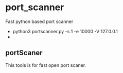 # port_scanner
Fast python based port scanner
* python3 portscanner.py -s 1 -e 10000 -V 127.0.0.1
* 
## portScaner
 
 This tools is for fast open port scaner.
